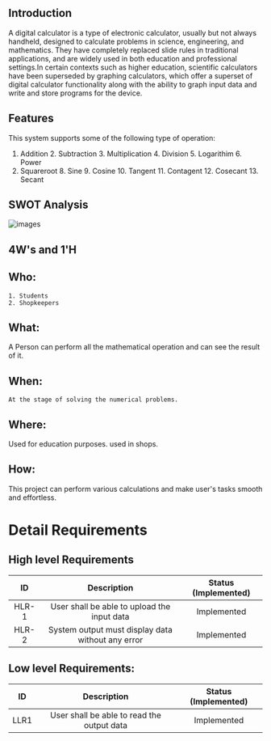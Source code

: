 
## Introduction
A digital calculator is a type of electronic calculator, usually but not always handheld, designed to calculate problems in science, engineering, and mathematics. They have completely replaced slide rules in traditional applications, and are widely used in both education and professional settings.In certain contexts such as higher education, scientific calculators have been superseded by graphing calculators, which offer a superset of digital calculator functionality along with the ability to graph input data and write and store programs for the device.

## Features
This system supports some of the following type of operation:
1. Addition 2. Subtraction 3. Multiplication 4. Division 5. Logarithim 6. Power
7. Squareroot 8. Sine 9. Cosine 10. Tangent 11. Contagent 12. Cosecant 13. Secant 

## SWOT Analysis

![images](https://user-images.githubusercontent.com/83118255/132312990-17d1edbf-3abd-42b6-a421-9734e56193b2.jpg)

## 4W's and 1'H
## Who:
    1. Students
    2. Shopkeepers
## What:
   A Person can perform all the mathematical operation and can see the result of it.
## When:
    At the stage of solving the numerical problems.
## Where:
   Used for education purposes.
   used in shops.
## How:
   This project can perform various calculations and make user's tasks smooth and effortless.
   
 # Detail Requirements
 ## High level Requirements
 
 | ID | Description | Status (Implemented)|
 |:---:|:---:|:---:|
 |HLR-1| User shall be able to upload the input data |Implemented|
 |HLR-2| System output must display data without any error|Implemented|
 
 ## Low level Requirements:
 
 | ID | Description | Status (Implemented)|
 |:---:|:---:|:---:|
 |LLR1| User shall be able to read the output data| Implemented|
 
 
